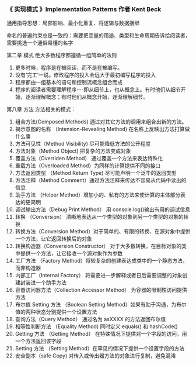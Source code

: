 ### 《 实现模式 》Implementation Patterns  作者 Kent Beck 

通用指导思想：局部影响、最小化重复、将逻辑与数据捆绑

命名的普遍约束总是一致的：需要把变量的用途、类型和生命周期告诉给阅读者，需要挑选一个通俗易懂的名字

第二章 模式
绝大多数程序都遵循一组简单的法则
1. 更多时候，程序是在被阅读，而不是在被编写。
2. 没有‘完工’一说。修改程序的投入会远大于最初编写程序的投入
3. 程序都由一组基本的语句和控制流概念组合而成
4. 程序的阅读者需要理解程序---即从细节上，也从概念上。有时他们从细节开始，逐渐理解概念；有时他们从概念开始，逐渐理解细节。

第八章  方法
方法相关的模式：

1. 组合方法(Composed Methods) 通过对其它方法的调用来组合出新的方法。
2. 揭示意图的名称 （Intension-Revealing Method) 在名称上反映出方法打算做什么事
3. 方法可见性（Method Visibility) 尽可能降低方法的公开程度
4. 方法对象（Method Object) 把复杂的方法变成对象
5. 覆盖方法（Overriden Method） 通过覆盖一个方法来表达特殊化
6. 重载方法（Overloaded Method）为同样的计算提供不同的接口
7. 方法返回类型 （Method Return Type) 尽可能声明一个泛华的返回类型
8. 方法注释（Method Comment）通过方法注释来传达不容易从代码中读出的信息
9. 助手方法 （Helper Method）增加小的、私有的方法来使计算的主体部分表达的更简明
10. 调试输出方法（Debug Print Method） 用 console.log()输出有用的调试信息
11. 转换 （Conversion） 清晰地表达从一个类型的对象到另一个类型的对象的转换
12. 转换方法（Conversion Method）对于简单的、有限的转换、在源对象中提供一个方法，让它返回转换后的对象
13. 转换构造器（Conversion Constructor） 对于大多数转换，在目标对象的类中提供一个方法，让它接收一个源对象作为参数
14. 工厂方法 （Factory Method）将较复杂的创建表达成类中的一个静态方法，而非构造器
15. 内部工厂（Internal Factory） 将需要进一步解释或者日后需要调整的对象创建封装进一个助手方法
16. 容器访问器方法（Collection Accessor Method） 为容器的限制性访问提供方法
17. 布尔值 Setting 方法 （Boolean Setting Method）如果有助于沟通，为布尔值的两种状态分别提供一个设置方法
18. 查询方法（Query Method） 通过名为 asXXXX 的方法返回布尔值
19. 相等性判断方法 （Equality Method) 同时定义 equals() 和 hashCode()
20. Getting 方法 （Getting Method） 在特殊情况下提供对一个字段的访问，用一个方法返回该字段
21. Setting 方法 （Setting Method）在罕见的情况下提供一个设置字段的方法
22. 安全副本（safe Copy) 对传入或传出器方法的对象进行复制，避免混淆

